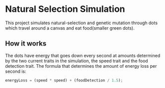 # Natural Selection Simulation

This project simulates natural-selection and genetic mutation through dots which travel around a canvas and eat food(smaller 
green dots).

## How it works

The dots have energy that goes down every second at amounts determined by the two current traits in the 
simulation, the speed trait and the food detection trait. The formula that determines the amount of energy loss per second is:

```javascript
energyLoss = (speed * speed) + (foodDetection / 1.5);
```


